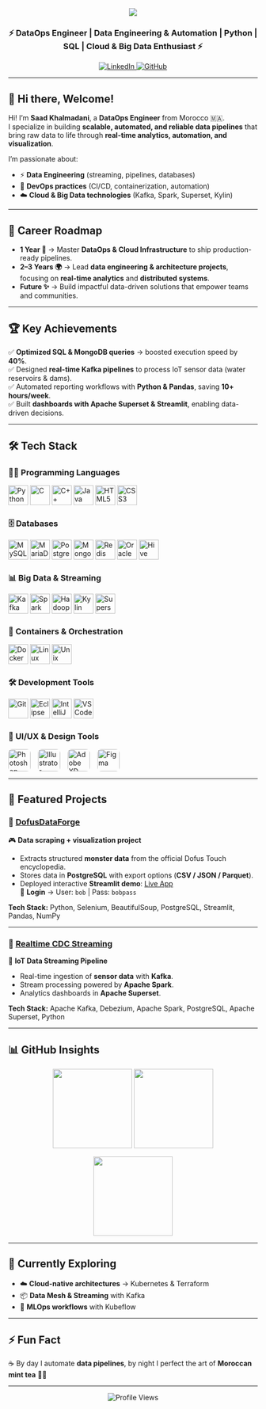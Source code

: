 <div align="center">
  <img src="https://capsule-render.vercel.app/api?type=waving&color=gradient&height=200&section=header&text=Saad%20KHALMADANI%20🚀&fontSize=40&animation=fadeIn&fontAlignY=40" />
  
  <h3>⚡ DataOps Engineer | Data Engineering & Automation | Python | SQL | Cloud & Big Data Enthusiast ⚡</h3>
  
  <a href="https://www.linkedin.com/in/saad-khalmadani" target="_blank"> 
    <img src="https://img.shields.io/badge/LinkedIn-blue?style=flat&logo=linkedin" alt="LinkedIn"/> 
  </a> 
  <a href="https://github.com/SaadkhPy" target="_blank"> 
    <img src="https://img.shields.io/badge/GitHub-black?style=flat&logo=github" alt="GitHub"/> 
  </a>
</div>

---

## 👋 Hi there, Welcome!  

Hi! I’m **Saad Khalmadani**, a **DataOps Engineer** from Morocco 🇲🇦.  
I specialize in building **scalable, automated, and reliable data pipelines** that bring raw data to life through **real-time analytics, automation, and visualization**.  

I’m passionate about:  
- ⚡ **Data Engineering** (streaming, pipelines, databases)  
- 🔧 **DevOps practices** (CI/CD, containerization, automation)  
- ☁️ **Cloud & Big Data technologies** (Kafka, Spark, Superset, Kylin)  

---

## 🎯 Career Roadmap  

- **1 Year 🚀** → Master **DataOps & Cloud Infrastructure** to ship production-ready pipelines.  
- **2–3 Years 🌍** → Lead **data engineering & architecture projects**, focusing on **real-time analytics** and **distributed systems**.  
- **Future ✨** → Build impactful data-driven solutions that empower teams and communities.  

---

## 🏆 Key Achievements  

✅ **Optimized SQL & MongoDB queries** → boosted execution speed by **40%**.  
✅ Designed **real-time Kafka pipelines** to process IoT sensor data (water reservoirs & dams).  
✅ Automated reporting workflows with **Python & Pandas**, saving **10+ hours/week**.  
✅ Built **dashboards with Apache Superset & Streamlit**, enabling data-driven decisions.  

---

## 🛠️ Tech Stack  

### 👨‍💻 Programming Languages
<p align="left">
  <img src="https://cdn.jsdelivr.net/gh/devicons/devicon/icons/python/python-original.svg" alt="Python" width="40" height="40" title="Python"/>
  <img src="https://cdn.jsdelivr.net/gh/devicons/devicon/icons/c/c-original.svg" alt="C" width="40" height="40" title="C"/>
  <img src="https://cdn.jsdelivr.net/gh/devicons/devicon/icons/cplusplus/cplusplus-original.svg" alt="C++" width="40" height="40" title="C++"/>
  <img src="https://cdn.jsdelivr.net/gh/devicons/devicon/icons/java/java-original.svg" alt="Java" width="40" height="40" title="Java"/>
  <img src="https://cdn.jsdelivr.net/gh/devicons/devicon/icons/html5/html5-original.svg" alt="HTML5" width="40" height="40" title="HTML5"/>
  <img src="https://cdn.jsdelivr.net/gh/devicons/devicon/icons/css3/css3-original.svg" alt="CSS3" width="40" height="40" title="CSS3"/>
</p>

### 🗄️ Databases
<p align="left">
  <img src="https://cdn.jsdelivr.net/gh/devicons/devicon/icons/mysql/mysql-original.svg" alt="MySQL" width="40" height="40" title="MySQL"/>
  <img src="https://cdn.jsdelivr.net/gh/devicons/devicon/icons/mariadb/mariadb-original.svg" alt="MariaDB" width="40" height="40" title="MariaDB"/>
  <img src="https://cdn.jsdelivr.net/gh/devicons/devicon/icons/postgresql/postgresql-original.svg" alt="PostgreSQL" width="40" height="40" title="PostgreSQL"/>
  <img src="https://cdn.jsdelivr.net/gh/devicons/devicon/icons/mongodb/mongodb-original.svg" alt="MongoDB" width="40" height="40" title="MongoDB"/>
  <img src="https://cdn.jsdelivr.net/gh/devicons/devicon/icons/redis/redis-original.svg" alt="Redis" width="40" height="40" title="Redis"/>
  <img src="https://cdn.jsdelivr.net/gh/devicons/devicon/icons/oracle/oracle-original.svg" alt="Oracle" width="40" height="40" title="Oracle"/>
  <img src="https://upload.wikimedia.org/wikipedia/commons/thumb/b/bb/Apache_Hive_logo.svg/999px-Apache_Hive_logo.svg.png?20151020034510" alt="Hive" width="40" height="40" title="Hive"/>
</p>

### 📊 Big Data & Streaming
<p align="left">
  <img src="https://cdn.jsdelivr.net/gh/devicons/devicon/icons/apachekafka/apachekafka-original.svg" alt="Kafka" width="40" height="40" title="Kafka"/>
  <img src="https://cdn.jsdelivr.net/gh/devicons/devicon/icons/apachespark/apachespark-original.svg" alt="Spark" width="40" height="40" title="Spark"/>
  <img src="https://cdn.jsdelivr.net/gh/devicons/devicon/icons/hadoop/hadoop-original.svg" alt="Hadoop" width="40" height="40" title="Hadoop"/>
  <img src="https://assets.streamlinehq.com/image/private/w_60,h_60,ar_1/f_auto/v1/icons/logos/apachekylin-x3erjwirp42wj7fw3fh4z.png/apachekylin-do1cjrp803djjoedvd32j.png?_a=DATAg1AAZAA0" alt="Kylin" width="40" height="40" title="Kylin"/>
  <img src="https://assets.streamlinehq.com/image/private/w_100,h_100,ar_1/f_auto/v1/icons/1/apache-superset-icon-cyc19fiufldpekdt6c7jg.png/apache-superset-icon-80ygkwbe76iyhvftejjahm.png?_a=DATAg1AAZAA0" alt="Superset" width="40" height="40" title="Superset"/>
</p>



### 🚀 Containers & Orchestration
<p align="left">
  <img src="https://cdn.jsdelivr.net/gh/devicons/devicon/icons/docker/docker-original.svg" alt="Docker" width="40" height="40" title="Docker"/>
  <img src="https://cdn.jsdelivr.net/gh/devicons/devicon/icons/linux/linux-original.svg" alt="Linux" width="40" height="40" title="Linux"/>
  <img src="https://cdn.jsdelivr.net/gh/devicons/devicon/icons/unix/unix-original.svg" alt="Unix" width="40" height="40" title="Unix"/>
</p>

### 🛠️ Development Tools
<p align="left">
  <img src="https://cdn.jsdelivr.net/gh/devicons/devicon/icons/git/git-original.svg" alt="Git" width="40" height="40" title="Git"/>
  <img src="https://cdn.jsdelivr.net/gh/devicons/devicon/icons/eclipse/eclipse-original.svg" alt="Eclipse" width="40" height="40" title="Eclipse"/>
  <img src="https://cdn.jsdelivr.net/gh/devicons/devicon/icons/intellij/intellij-original.svg" alt="IntelliJ" width="40" height="40" title="IntelliJ"/>
  <img src="https://cdn.jsdelivr.net/gh/devicons/devicon/icons/vscode/vscode-original.svg" alt="VSCode" width="40" height="40" title="VSCode"/>
</p>

### 🎨 UI/UX & Design Tools
<p align="left" style="display:flex; gap:15px;">
  <a href="https://www.adobe.com/products/photoshop.html" target="_blank">
    <img src="https://cdn.jsdelivr.net/npm/simple-icons@v11/icons/adobephotoshop.svg" alt="Photoshop" width="45" height="45" title="Photoshop" style="border-radius:8px;"/>
  </a>
  <a href="https://www.adobe.com/products/illustrator.html" target="_blank">
    <img src="https://cdn.jsdelivr.net/npm/simple-icons@v11/icons/adobeillustrator.svg" alt="Illustrator" width="45" height="45" title="Illustrator" style="border-radius:8px;"/>
  </a>
  <a href="https://www.adobe.com/products/xd.html" target="_blank">
    <img src="https://cdn.jsdelivr.net/npm/simple-icons@v11/icons/adobexd.svg" alt="Adobe XD" width="45" height="45" title="Adobe XD" style="border-radius:8px;"/>
  </a>
  <a href="https://www.figma.com/" target="_blank">
    <img src="https://cdn.jsdelivr.net/npm/simple-icons@v11/icons/figma.svg" alt="Figma" width="45" height="45" title="Figma" style="border-radius:8px;"/>
  </a>
</p>


---

## 📌 Featured Projects  

### 🔹 [DofusDataForge](https://github.com/SaadkhPy/DofusDataForge-project)  
🎮 **Data scraping + visualization project**  
- Extracts structured **monster data** from the official Dofus Touch encyclopedia.  
- Stores data in **PostgreSQL** with export options (**CSV / JSON / Parquet**).  
- Deployed interactive **Streamlit demo**: [Live App](https://dofusdataforge-project.streamlit.app/)  
🔑 **Login** → User: `bob` | Pass: `bobpass`  

**Tech Stack:** Python, Selenium, BeautifulSoup, PostgreSQL, Streamlit, Pandas, NumPy  

---

### 🔹 [Realtime CDC Streaming](https://github.com/SaadkhPy/realtime-cdc-streaming-project)  
📡 **IoT Data Streaming Pipeline**  
- Real-time ingestion of **sensor data** with **Kafka**.  
- Stream processing powered by **Apache Spark**.  
- Analytics dashboards in **Apache Superset**.  

**Tech Stack:** Apache Kafka, Debezium, Apache Spark, PostgreSQL, Apache Superset, Python  

---

## 📊 GitHub Insights  

<p align="center">
  <img src="https://github-readme-stats.vercel.app/api?username=SaadkhPy&show_icons=true&theme=radical" height="160" />
  <img src="https://github-readme-stats.vercel.app/api/top-langs/?username=SaadkhPy&layout=compact&theme=radical" height="160" />
</p>

<p align="center">
  <img src="https://streak-stats.demolab.com?user=SaadkhPy&theme=radical" height="160" />
</p> 

---

## 🌱 Currently Exploring  

- ☁️ **Cloud-native architectures** → Kubernetes & Terraform  
- 📦 **Data Mesh & Streaming** with Kafka  
- 🤖 **MLOps workflows** with Kubeflow  

---

## ⚡ Fun Fact  

☕ By day I automate **data pipelines**, by night I perfect the art of **Moroccan mint tea** 🍵✨  

---

<div align="center">
  <img src="https://komarev.com/ghpvc/?username=SaadkhPy&label=Profile%20Views&color=blueviolet&style=flat" alt="Profile Views"/>
</div>
